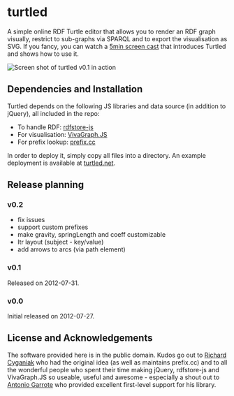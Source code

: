 # turtled

A simple online RDF Turtle editor that allows you to render an RDF graph visually, restrict to sub-graphs via SPARQL and to export the visualisation as SVG.
If you fancy, you can watch a [5min screen cast](http://www.youtube.com/watch?v=LRtJAUdASsE) that introduces Turtled and shows how to use it.

![Screen shot of turtled v0.1 in action](https://github.com/mhausenblas/turtled/raw/master/doc/turtled-screen-shot-v01.png "Screen shot of turtled v0.1 in action")

## Dependencies and Installation

Turtled depends on the following JS libraries and data source (in addition to jQuery), all included in the repo:

* To handle RDF: [rdfstore-js](https://github.com/antoniogarrote/rdfstore-js)
* For visualisation: [VivaGraph.JS](https://github.com/anvaka/VivaGraphJS)
* For prefix lookup: [prefix.cc](http://prefix.cc/)

In order to deploy it, simply copy all files into a directory. An example deployment is available at [turtled.net](http://turtled.net/).

## Release planning


### v0.2

* fix issues
* support custom prefixes
* make gravity, springLength and coeff customizable
* ltr layout (subject - key/value)
* add arrows to arcs (via path element)


### v0.1

Released on 2012-07-31.

### v0.0

Initial released on 2012-07-27.


## License and Acknowledgements

The software provided here is in the public domain. Kudos go out to [Richard Cyganiak](https://github.com/cygri) who had the original idea (as well as maintains prefix.cc) and to all the wonderful people who spent their time making jQuery, rdfstore-js and VivaGraph.JS so useable, useful and awesome - especially a shout out to [Antonio Garrote](https://github.com/antoniogarrote) who provided excellent first-level support for his library.